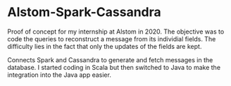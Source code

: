 # Alstom-Spark-Cassandra

Proof of concept for my internship at Alstom in 2020.
The objective was to code the queries to reconstruct a message from its individial fields.
The difficulty lies in the fact that only the updates of the fields are kept.

Connects Spark and Cassandra to generate and fetch messages in the database.
I started coding in Scala but then switched to Java to make the integration into the Java app easier.
